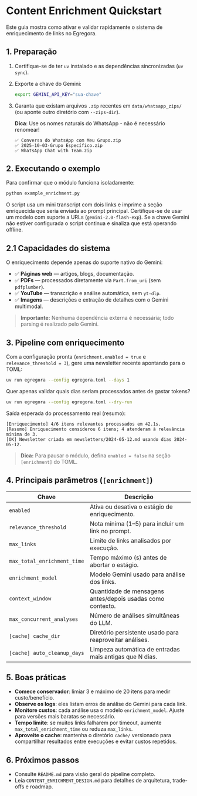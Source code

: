 # Content Enrichment Quickstart

Este guia mostra como ativar e validar rapidamente o sistema de enriquecimento de links no Egregora.

## 1. Preparação

1. Certifique-se de ter `uv` instalado e as dependências sincronizadas (`uv sync`).
2. Exporte a chave do Gemini:

   ```bash
   export GEMINI_API_KEY="sua-chave"
   ```

3. Garanta que existam arquivos `.zip` recentes em `data/whatsapp_zips/` (ou aponte outro diretório com `--zips-dir`).

   **Dica**: Use os nomes naturais do WhatsApp - não é necessário renomear!
   ```
   ✅ Conversa do WhatsApp com Meu Grupo.zip
   ✅ 2025-10-03-Grupo Específico.zip  
   ✅ WhatsApp Chat with Team.zip
   ```

## 2. Executando o exemplo

Para confirmar que o módulo funciona isoladamente:

```bash
python example_enrichment.py
```

O script usa um mini transcript com dois links e imprime a seção enriquecida que seria enviada ao prompt principal. Certifique-se de usar um modelo com suporte a URLs (`gemini-2.0-flash-exp`). Se a chave Gemini não estiver configurada o script continua e sinaliza que está operando offline.

## 2.1 Capacidades do sistema

O enriquecimento depende apenas do suporte nativo do Gemini:

- ✅ **Páginas web** — artigos, blogs, documentação.
- ✅ **PDFs** — processados diretamente via `Part.from_uri` (sem `pdfplumber`).
- ✅ **YouTube** — transcrição e análise automática, sem `yt-dlp`.
- ✅ **Imagens** — descrições e extração de detalhes com o Gemini multimodal.

> **Importante:** Nenhuma dependência externa é necessária; todo parsing é realizado pelo Gemini.

## 3. Pipeline com enriquecimento

Com a configuração pronta (`enrichment.enabled = true` e `relevance_threshold = 3`), gere uma newsletter recente apontando para o TOML:

```bash
uv run egregora --config egregora.toml --days 1
```

Quer apenas validar quais dias seriam processados antes de gastar tokens?

```bash
uv run egregora --config egregora.toml --dry-run
```

Saída esperada do processamento real (resumo):

```
[Enriquecimento] 4/6 itens relevantes processados em 42.1s.
[Resumo] Enriquecimento considerou 6 itens; 4 atenderam à relevância mínima de 3.
[OK] Newsletter criada em newsletters/2024-05-12.md usando dias 2024-05-12.
```

> **Dica:** Para pausar o módulo, defina `enabled = false` na seção `[enrichment]` do TOML.

## 4. Principais parâmetros (`[enrichment]`)

| Chave | Descrição |
| --- | --- |
| `enabled` | Ativa ou desativa o estágio de enriquecimento. |
| `relevance_threshold` | Nota mínima (1–5) para incluir um link no prompt. |
| `max_links` | Limite de links analisados por execução. |
| `max_total_enrichment_time` | Tempo máximo (s) antes de abortar o estágio. |
| `enrichment_model` | Modelo Gemini usado para análise dos links. |
| `context_window` | Quantidade de mensagens antes/depois usadas como contexto. |
| `max_concurrent_analyses` | Número de análises simultâneas do LLM. |
| `[cache] cache_dir` | Diretório persistente usado para reaproveitar análises. |
| `[cache] auto_cleanup_days` | Limpeza automática de entradas mais antigas que N dias. |

## 5. Boas práticas

- **Comece conservador**: limiar 3 e máximo de 20 itens para medir custo/benefício.
- **Observe os logs**: eles listam erros de análise do Gemini para cada link.
- **Monitore custos**: cada análise usa o modelo `enrichment_model`. Ajuste para versões mais baratas se necessário.
- **Tempo limite**: se muitos links falharem por timeout, aumente `max_total_enrichment_time` ou reduza `max_links`.
- **Aproveite o cache**: mantenha o diretório `cache/` versionado para compartilhar resultados entre execuções e evitar custos repetidos.

## 6. Próximos passos

- Consulte `README.md` para visão geral do pipeline completo.
- Leia `CONTENT_ENRICHMENT_DESIGN.md` para detalhes de arquitetura, trade-offs e roadmap.
